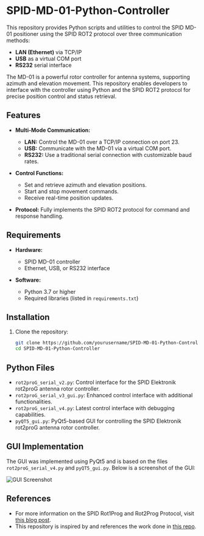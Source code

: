# SPID-MD-01-Python-Controller
This repository provides Python scripts and utilities to control the SPID MD-01 positioner using the SPID ROT2 protocol over three communication methods:
- **LAN (Ethernet)** via TCP/IP
- **USB** as a virtual COM port
- **RS232** serial interface

The MD-01 is a powerful rotor controller for antenna systems, supporting azimuth and elevation movement. This repository enables developers to interface with the controller using Python and the SPID ROT2 protocol for precise position control and status retrieval.

## Features
- **Multi-Mode Communication:**
  - **LAN:** Control the MD-01 over a TCP/IP connection on port 23.
  - **USB:** Communicate with the MD-01 via a virtual COM port.
  - **RS232:** Use a traditional serial connection with customizable baud rates.

- **Control Functions:**
  - Set and retrieve azimuth and elevation positions.
  - Start and stop movement commands.
  - Receive real-time position updates.

- **Protocol:** Fully implements the SPID ROT2 protocol for command and response handling.

## Requirements
- **Hardware:**
  - SPID MD-01 controller
  - Ethernet, USB, or RS232 interface

- **Software:**
  - Python 3.7 or higher
  - Required libraries (listed in `requirements.txt`)

## Installation
1. Clone the repository:
   ```bash
   git clone https://github.com/yourusername/SPID-MD-01-Python-Controller.git
   cd SPID-MD-01-Python-Controller
   ```

## Python Files
- `rot2proG_serial_v2.py`: Control interface for the SPID Elektronik rot2proG antenna rotor controller.
- `rot2proG_serial_v3_gui.py`: Enhanced control interface with additional functionalities.
- `rot2proG_serial_v4.py`: Latest control interface with debugging capabilities.
- `pyQT5_gui.py`: PyQt5-based GUI for controlling the SPID Elektronik rot2proG antenna rotor controller.

## GUI Implementation
The GUI was implemented using PyQt5 and is based on the files `rot2proG_serial_v4.py` and `pyQT5_gui.py`. Below is a screenshot of the GUI:

![GUI Screenshot](https://github.com/daskals/SPID-MD-01-Python-Controller/blob/main/gui.png)

## References
- For more information on the SPID Rot1Prog and Rot2Prog Protocol, visit [this blog post](https://ryeng.name/blog/3).
- This repository is inspired by and references the work done in [this repo](https://github.com/jaidenfe/rot2proG/tree/master).
